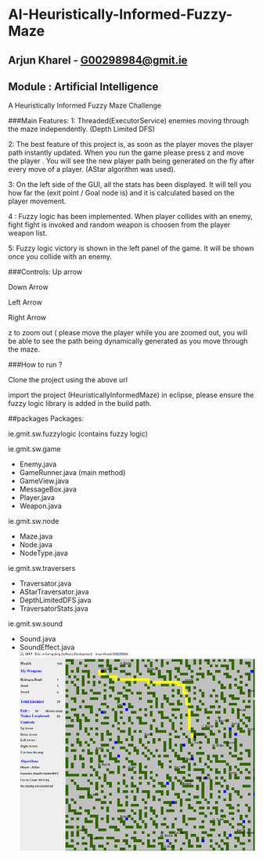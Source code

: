 # AI-Heuristically-Informed-Fuzzy-Maze
## Arjun Kharel - G00298984@gmit.ie
## Module : Artificial Intelligence 
A Heuristically Informed Fuzzy Maze Challenge 



###Main Features: 
1: Threaded(ExecutorService) enemies  moving through the maze independently. (Depth Limited DFS) 

2: The best feature of this project is, as soon as the player moves  the player path instantly updated. When you run the game please press z and move the player . You will see the new player path being generated on the fly after every move of a player.  (AStar algorithm was used).

3: On the left side of the GUI, all the stats has been displayed.  It will tell you how far the (exit point  / Goal node is) and it is calculated based on the player movement.

4 : Fuzzy logic has been implemented. When player collides with an enemy, fight fight is invoked and random weapon is choosen from the player weapon list. 

5: Fuzzy logic victory is shown in the left panel of the game. It will be shown once you collide with an enemy.


###Controls: 
Up arrow

Down Arrow

Left Arrow

Right Arrow

z to zoom out ( please move the player while you are zoomed out, you will be able to see the path being dynamically generated as you move through the maze.

###How to run ?

Clone the project using the above url

import the project (HeuristicallyInformedMaze) in eclipse, please ensure the fuzzy logic library  is added in the build path.

##packages
Packages:

ie.gmit.sw.fuzzylogic (contains fuzzy logic)

ie.gmit.sw.game

  - Enemy.java
  - GameRunner.java (main method)
  - GameView.java
  - MessageBox.java
  - Player.java
  - Weapon.java


ie.gmit.sw.node
   - Maze.java
   - Node.java
   - NodeType.java
   
ie.gmit.sw.traversers
  - Traversator.java
  - AStarTraversator.java
  - DepthLimitedDFS.java
  - TraversatorStats.java

ie.gmit.sw.sound
  - Sound.java
  - SoundEffect.java
![Alt text](https://github.com/ultimatecodelab/AI-Heuristically-Informed-Fuzzy-Maze/blob/master/maze.PNG "Optional title")

